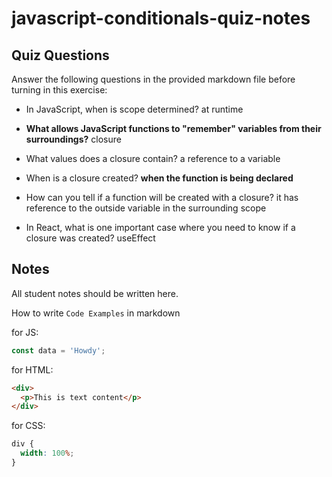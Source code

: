 # javascript-conditionals-quiz-notes

## Quiz Questions

Answer the following questions in the provided markdown file before turning in this exercise:

- In JavaScript, when is scope determined?
  at runtime

- **What allows JavaScript functions to "remember" variables from their surroundings?**
  closure

- What values does a closure contain?
  a reference to a variable

- When is a closure created?
  **when the function is being declared**

- How can you tell if a function will be created with a closure?
  it has reference to the outside variable in the surrounding scope
- In React, what is one important case where you need to know if a closure was created?
  useEffect

## Notes

All student notes should be written here.

How to write `Code Examples` in markdown

for JS:

```javascript
const data = 'Howdy';
```

for HTML:

```html
<div>
  <p>This is text content</p>
</div>
```

for CSS:

```css
div {
  width: 100%;
}
```
